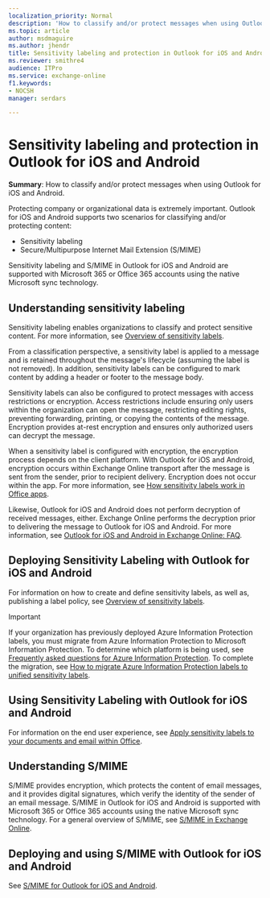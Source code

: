 ```yaml
---
localization_priority: Normal
description: 'How to classify and/or protect messages when using Outlook for iOS and Android.'
ms.topic: article
author: msdmaguire
ms.author: jhendr
title: Sensitivity labeling and protection in Outlook for iOS and Android
ms.reviewer: smithre4
audience: ITPro
ms.service: exchange-online
f1.keywords:
- NOCSH
manager: serdars

---
```


# Sensitivity labeling and protection in Outlook for iOS and Android

**Summary**: How to classify and/or protect messages when using Outlook for iOS and Android.

Protecting company or organizational data is extremely important. Outlook for iOS and Android supports two scenarios for classifying and/or protecting content:

- Sensitivity labeling
- Secure/Multipurpose Internet Mail Extension (S/MIME)

Sensitivity labeling and S/MIME in Outlook for iOS and Android are supported with Microsoft 365 or Office 365 accounts using the native Microsoft sync technology.

## Understanding sensitivity labeling

Sensitivity labeling enables organizations to classify and protect sensitive content. For more information, see [Overview of sensitivity labels](/microsoft-365/compliance/sensitivity-labels).

From a classification perspective, a sensitivity label is applied to a message and is retained throughout the message's lifecycle (assuming the label is not removed). In addition, sensitivity labels can be configured to mark content by adding a header or footer to the message body.

Sensitivity labels can also be configured to protect messages with access restrictions or encryption. Access restrictions include ensuring only users within the organization can open the message, restricting editing rights, preventing forwarding, printing, or copying the contents of the message. Encryption provides at-rest encryption and ensures only authorized users can decrypt the message.

When a sensitivity label is configured with encryption, the encryption process depends on the client platform. With Outlook for iOS and Android, encryption occurs within Exchange Online transport after the message is sent from the sender, prior to recipient delivery. Encryption does not occur within the app. For more information, see [How sensitivity labels work in Office apps](/microsoft-365/compliance/sensitivity-labels-office-apps).

Likewise, Outlook for iOS and Android does not perform decryption of received messages, either. Exchange Online performs the decryption prior to delivering the message to Outlook for iOS and Android. For more information, see [Outlook for iOS and Android in Exchange Online: FAQ](outlook-for-ios-and-android-faq.md).

## Deploying Sensitivity Labeling with Outlook for iOS and Android

For information on how to create and define sensitivity labels, as well as, publishing a label policy, see [Overview of sensitivity labels](/microsoft-365/compliance/sensitivity-labels).

> [!IMPORTANT]
> If your organization has previously deployed Azure Information Protection labels, you must migrate from Azure Information Protection to Microsoft Information Protection. To determine which platform is being used, see [Frequently asked questions for Azure Information Protection](/azure/information-protection/faqs#how-can-i-determine-if-my-tenant-is-on-the-unified-labeling-platform). To complete the migration, see [How to migrate Azure Information Protection labels to unified sensitivity labels](/azure/information-protection/configure-policy-migrate-labels).

## Using Sensitivity Labeling with Outlook for iOS and Android

For information on the end user experience, see [Apply sensitivity labels to your documents and email within Office](https://support.microsoft.com/office/2f96e7cd-d5a4-403b-8bd7-4cc636bae0f9).

## Understanding S/MIME

S/MIME provides encryption, which protects the content of email messages, and it provides digital signatures, which verify the identity of the sender of an email message. S/MIME in Outlook for iOS and Android is supported with Microsoft 365 or Office 365 accounts using the native Microsoft sync technology. For a general overview of S/MIME, see [S/MIME in Exchange Online](../../security-and-compliance/smime-exo/smime-exo.md).

## Deploying and using S/MIME with Outlook for iOS and Android

See [S/MIME for Outlook for iOS and Android](smime-outlook-for-ios-and-android.md).
